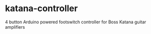 # katana-controller
4 button Arduino powered footswitch controller for Boss Katana guitar amplifiers
